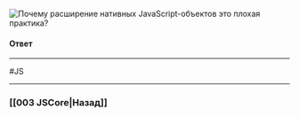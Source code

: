 ![Почему расширение нативных JavaScript-объектов это плохая практика?](https://youtu.be/IooJ3P2VUYs?t=202)

#### Ответ



___
 #JS 

___

### [[003 JSCore|Назад]]